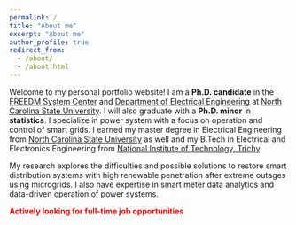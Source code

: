 ```yaml
---
permalink: /
title: "About me"
excerpt: "About me"
author_profile: true
redirect_from: 
  - /about/
  - /about.html
---
```


Welcome to my personal portfolio website! I am a **Ph.D. candidate** in the [FREEDM System Center](https://www.freedm.ncsu.edu) and [Department of Electrical Engineering](https://ece.ncsu.edu) at [North Carolina State University](https://www.ncsu.edu). I will also graduate with a **Ph.D. minor** in **statistics**. I specialize in power system with a focus on operation and control of smart grids. I earned my master degree in Electrical Engineering from [North Carolina State University](https://ww.ncsu.edu) as well and my B.Tech in Electrical and Electronics Engineering from [National Institute of Technology, Trichy](https://www.nitt.edu).

My research explores the difficulties and possible solutions to restore smart distribution systems with high renewable penetration after extreme outages using microgrids. I also have expertise in smart meter data analytics and data-driven operation of power systems. 

<span style="color:red">**Actively looking for full-time job opportunities**</span>
<!---
You can find more information about my publications and talks here.
--->
